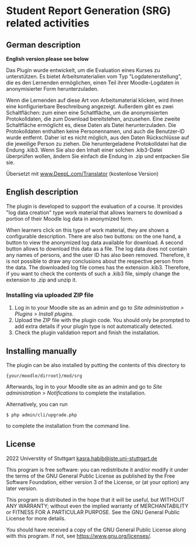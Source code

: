 # Student Report Generation (SRG) related activities #

## German description

**English version please see below**

Das Plugin wurde entwickelt, um die Evaluation eines Kurses zu unterstützen. Es bietet Arbeitsmaterialien vom Typ "Logdatenerstellung", die es den Lernenden ermöglichen, einen Teil ihrer Moodle-Logdaten in anonymisierter Form herunterzuladen.


Wenn die Lernenden auf diese Art von Arbeitsmaterial klicken, wird ihnen eine konfigurierbare Beschreibung angezeigt. Außerdem gibt es zwei Schaltflächen: zum einen eine Schaltfläche, um die anonymisierten Protokolldaten, die zum Download bereitstehen, anzusehen. Eine zweite Schaltfläche ermöglicht es, diese Daten als Datei herunterzuladen. Die Protokolldaten enthalten keine Personennamen, und auch die Benutzer-ID wurde entfernt. Daher ist es nicht möglich, aus den Daten Rückschlüsse auf die jeweilige Person zu ziehen. Die heruntergeladene Protokolldatei hat die Endung .kib3. Wenn Sie also den Inhalt einer solchen .kib3-Datei überprüfen wollen, ändern Sie einfach die Endung in .zip und entpacken Sie sie.

Übersetzt mit www.DeepL.com/Translator (kostenlose Version)

 
## English description

The plugin is developed to support the evaluation of a course. It provides "log data creation" type work material that allows learners to download a portion of their Moodle log data in anonymized form.


When learners click on this type of work material, they are shown a configurable description. There are also two buttons: on the one hand, a button to view the anonymized log data available for download. A second button allows to download this data as a file. The log data does not contain any names of persons, and the user ID has also been removed. Therefore, it is not possible to draw any conclusions about the respective person from the data. The downloaded log file comes has the extension .kib3. Therefore, if you want to check the contents of such a .kib3 file, simply change the extension to .zip and unzip it.


### Installing via uploaded ZIP file ##

1. Log in to your Moodle site as an admin and go to _Site administration >
   Plugins > Install plugins_.
2. Upload the ZIP file with the plugin code. You should only be prompted to add
   extra details if your plugin type is not automatically detected.
3. Check the plugin validation report and finish the installation.

## Installing manually ##

The plugin can be also installed by putting the contents of this directory to

    {your/moodle/dirroot}/mod/srg

Afterwards, log in to your Moodle site as an admin and go to _Site administration >
Notifications_ to complete the installation.

Alternatively, you can run

    $ php admin/cli/upgrade.php

to complete the installation from the command line.



## License ##

2022 Universtity of Stuttgart <kasra.habib@iste.uni-stuttgart.de>

This program is free software: you can redistribute it and/or modify it under
the terms of the GNU General Public License as published by the Free Software
Foundation, either version 3 of the License, or (at your option) any later
version.

This program is distributed in the hope that it will be useful, but WITHOUT ANY
WARRANTY; without even the implied warranty of MERCHANTABILITY or FITNESS FOR A
PARTICULAR PURPOSE.  See the GNU General Public License for more details.

You should have received a copy of the GNU General Public License along with
this program.  If not, see <https://www.gnu.org/licenses/>.
